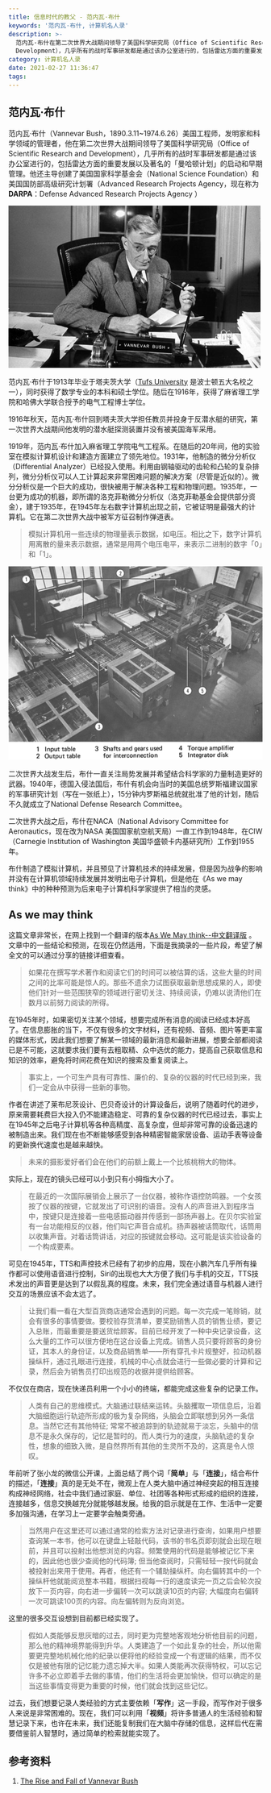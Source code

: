```yaml
---
title: 信息时代的教父 - 范内瓦·布什
keywords: '范内瓦·布什, 计算机名人录'
description: >-
  范内瓦·布什在第二次世界大战期间领导了美国科学研究局（Office of Scientific Research and
  Development），几乎所有的战时军事研发都是通过该办公室进行的，包括雷达方面的重要发展以及著名的「曼哈顿计划」的启动和早期管理。
category: 计算机名人录
date: 2021-02-27 11:36:47
tags:
---
```



## 范内瓦·布什

范内瓦·布什（Vannevar Bush，1890.3.11~1974.6.26）美国工程师，发明家和科学领域的管理者，他在第二次世界大战期间领导了美国科学研究局（Office of Scientific Research and Development），几乎所有的战时军事研发都是通过该办公室进行的，包括雷达方面的重要发展以及著名的「曼哈顿计划」的启动和早期管理。他还主导创建了美国国家科学基金会（National Science Foundation）和美国国防部高级研究计划署（Advanced Research Projects Agency，现在称为 **DARPA**：Defense Advanced Research Projects Agency ）

![img](20210228-vannevar-bush/1947-Vannevar-Bush-LIFE.jpg)

范内瓦·布什于1913年毕业于塔夫茨大学（[Tufs University](https://www.tufts.edu) 是波士顿五大名校之一），同时获得了数学专业的本科和硕士学位。随后在1916年，获得了麻省理工学院和哈佛大学联合授予的电气工程博士学位。

1916年秋天，范内瓦·布什回到塔夫茨大学担任教员并投身于反潜水艇的研究，第一次世界大战期间他发明的潜水艇探测装置并没有被美国海军采用。

1919年，范内瓦·布什加入麻省理工学院电气工程系。在随后的20年间，他的实验室在模拟计算机设计和建造方面建立了领先地位。1931年，他制造的微分分析仪（Differential Analyzer）已经投入使用。利用由钢轴驱动的齿轮和凸轮的复杂排列，微分分析仪可以人工计算起来非常困难问题的解决方案（尽管是近似的）。微分分析仪是一个巨大的成功，很快被用于解决各种工程和物理问题。1935年，一台更为成功的机器，即所谓的洛克菲勒微分分析仪（洛克菲勒基金会提供部分资金），建于1935年，在1945年左右数字计算机出现之前，它被证明是最强大的计算机。它在第二次世界大战中被军方征召制作弹道表。

> 模拟计算机用一些连续的物理量表示数据，如电压。相比之下，数字计算机用离散的量来表示数据，通常是用两个电压电平，来表示二进制的数字「0」和「1」。

![img](20210228-vannevar-bush/vbush_overvw.gif)

二次世界大战发生后，布什一直关注局势发展并希望结合科学家的力量制造更好的武器。1940年，德国入侵法国后，布什有机会向当时的美国总统罗斯福建议国家的军事研究计划（写在一张纸上），15分钟内罗斯福总统就批准了他的计划，随后不久就成立了National Defense Research Committee。

二次世界大战之后，布什在NACA（National Advisory Committee for Aeronautics，现在改为NASA 美国国家航空航天局）一直工作到1948年，在CIW（Carnegie Institution of Washington 美国华盛顿卡内基研究所）工作到1955年。

布什制造了模拟计算机，并且预见了计算机技术的持续发展，但是因为战争的影响并没有在计算机领域持续发展并发明出电子计算机，但是他在《As we may think》中的种种预测为后来电子计算机科学家提供了相当的灵感。

## As we may think

这篇文章非常长，在网上找到一个翻译的版本[As We May think--中文翻译版](http://blog.sina.com.cn/s/blog_4c683f990100bq59.html) 。文章中的一些结论和预测，在现在仍然适用，下面是我摘录的一些片段，希望了解全文的可以通过分享的链接详细查看。

> 如果花在撰写学术著作和阅读它们的时间可以被估算的话，这些大量的时间之间的比率可能是惊人的。那些不遗余力试图获取最新思想成果的人，即使他们针对一些范围狭窄的领域进行密切关注、持续阅读，仍难以说清他们在数月以前努力阅读的所得。

在1945年时，如果密切关注某个领域，想要完成所有消息的阅读已经成本好高了。在信息膨胀的当下，不仅有很多的文字材料，还有视频、音频、图片等更丰富的媒体形式，因此我们想要了解某一领域的最新消息和最新进展，想要全部都阅读已是不可能，这就要求我们要有去粗取精、众中选优的能力，提高自己获取信息和知识的效率，避免将时间花费在知识的搜索及重复阅读上。

> 事实上，一个可生产具有可靠性、廉价的、复杂的仪器的时代已经到来，我们一定会从中获得一些新的事物。

作者在讲述了莱布尼茨设计、巴贝奇设计的计算设备后，说明了随着时代的进步，原来需要耗费巨大投入仍不能建造稳定、可靠的复杂仪器的时代已经过去，事实上在1945年之后电子计算机等各种高精度、高复杂度，但却非常可靠的设备迅速的被制造出来。我们现在也不断能够感受到各种精密智能家居设备、运动手表等设备的更新换代速度也是越来越快。

> 未来的摄影爱好者们会在他们的前额上戴上一个比核桃稍大的物体。

实际上，现在的镜头已经可以小到只有小拇指大小了。

> 在最近的一次国际展销会上展示了一台仪器，被称作语控防鸣器。一个女孩按了仪器的按键，它就发出了可识别的语音。没有人的声音进入到程序当中，按键只是连接着一些电感振动器并传感到一部扬声器上。在贝尔实验室有一台功能相反的仪器，他们叫它声音合成机。扬声器被话筒取代，话筒用以收集声音。对着话筒讲话，对应的按键就会移动。这可能是该实验设备的一个构成要素。

可见在1945年，TTS和声控技术已经有了初步的应用，现在小鹏汽车几乎所有操作都可以使用语音进行控制，Siri的出现也大大方便了我们与手机的交互，TTS技术发出的声音更是达到了以假乱真的程度。未来，我们完全通过语音与机器人进行交互的场景应该不会太远了。

> 让我们看一看在大型百货商店通常会遇到的问题。每一次完成一笔赊销，就会有很多的事情要做。要校验存货清单，要奖励销售人员的销售业绩，要记入总账，而最重要是要送货给顾客。目前已经开发了一种中央记录设备，这么大量的工作可以很方便地在这台设备上完成。销售人员只要将顾客的身份证，其本人的身份证，以及商品销售单——所有穿孔卡片规整好，拉动机器操纵杆，通过孔眼进行连接，机械的中心点就会进行一些做必要的计算和记录，然后会为销售员打印出规范的收据并提供给顾客。 

不仅仅在商店，现在快递员利用一个小小的终端，都能完成这些复杂的记录工作。

> 人类有自己的思维模式。大脑通过联结来运转。头脑攫取一项信息后，沿着大脑细胞运行轨迹所形成的极为复杂网络，头脑会立即联想到另外一条信息。当然它还有其他特征; 常常不被追踪到的轨迹就易于淡忘，头脑中的信息不是永久保存的，记忆是暂时的。而人类行为的速度，头脑轨迹的复杂性，想象的细致入微，是自然界所有其他的生灵所不及的，这真是令人惊叹。

年前听了张小龙的微信公开课，上面总结了两个词「**简单**」与「**连接**」，结合布什的描述，「**连接**」真的是无处不在，微观上在人类大脑中通过神经突起的相互连接构成神经网络，社会中我们通过家庭、单位、社团等各种形式形成的组织的连接，连接越多，信息交换越充分就能够越发展。给我的启示就是在工作、生活中一定要多加强沟通，在学习上一定要学会触类旁通。

> 当然用户在这里还可以通过通常的检索方法对记录进行查询，如果用户想要查询某一本书，他可以在键盘上轻敲代码，该书的书名页即刻就会出现在眼前，并且可以投射出他想浏览的内容。频繁使用的代码是能够被记忆下来的，因此他也很少查阅他的代码簿; 但当他查阅时，只需轻轻一按代码就会被投射出来用于使用。再者，他还有一个辅助操纵杆。向右偏转其中的一个操纵杆他就能阅览整本书籍，根据扫视每一行的速度读完一页之后会轮次投放下一页内容，向右进一步偏转一次可以跳读10页的内容; 大幅度向右偏转一次可跳读100页的内容。向左偏转则为反向浏览。 

这里的很多交互设想到目前都已经实现了。

> 假如人类能够反思灰暗的过去，同时更为完整地客观地分析他目前的问题，那么他的精神境界能得到升华。人类建造了一个如此复杂的社会，所以他需要更完整地机械化他的纪录以便将他的经验变成一个有逻辑的结果，而不仅仅是被他有限的记忆能力遗忘掉大半。如果人类能再次获得特权，可以忘记许多不必立即着手去做的事情，他们的生活将会更加愉快，但可以确定的是当这些事情变得更为重要的时候，他们就会找到这些记忆。 

过去，我们想要记录人类经验的方式主要依赖「**写作**」这一手段，而写作对于很多人来说是非常困难的。现在，我们可以利用「**视频**」将许多普通人的生活经验和智慧记录下来，也许在未来，我们还能复制我们在大脑中存储的信息，这样后代在需要借鉴前人智慧时，通过简单的检索就能实现了。

## 参考资料

1. [The Rise and Fall of Vannevar Bush](https://www.sciencehistory.org/distillations/the-rise-and-fall-of-vannevar-bush)